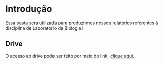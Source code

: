 # Introdução
Essa pasta será utilizada para produzirmos nossos relatórios referentes à
disciplina de Laboratório de Biologia I.

## Drive
O acesso ao drive pode ser feito por meio do link, [clique aqui](https://drive.google.com/drive/u/1/folders/1nog0SnPGgiGTj_DJyKZNbZB7nyNcrPiQ).

